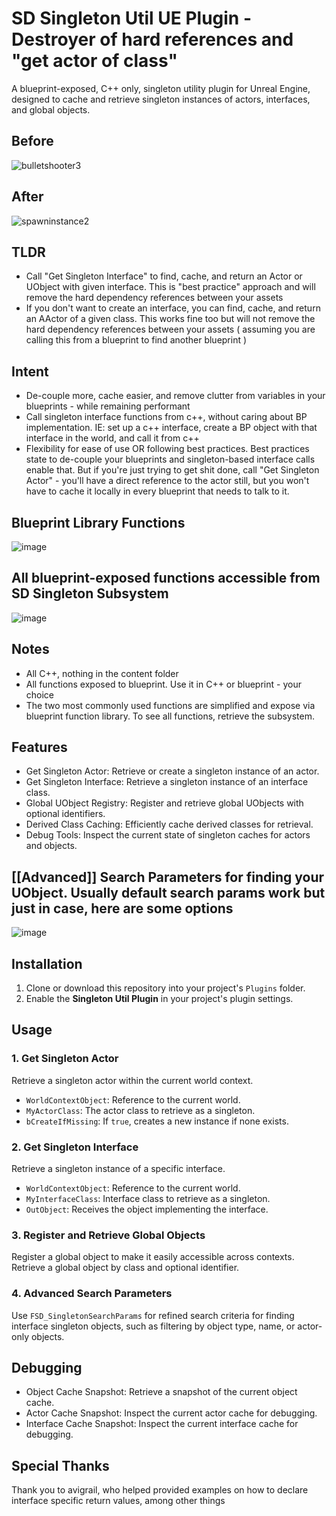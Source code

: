 
# SD Singleton Util UE Plugin -  Destroyer of hard references and "get actor of class"

A blueprint-exposed, C++ only, singleton utility plugin for Unreal Engine, designed to cache and retrieve singleton instances of actors, interfaces, and global objects.

## Before
![bulletshooter3](https://github.com/user-attachments/assets/e85660ab-b897-4e5f-a2bd-af755b57b2a0)

## After
![spawninstance2](https://github.com/user-attachments/assets/8114d828-dbcd-4802-a259-3cff20e36c82)

## TLDR
- Call "Get Singleton Interface" to find, cache, and return an Actor or UObject with given interface. This is "best practice" approach and will remove the hard dependency references between your assets
- If you don't want to create an interface, you can find, cache, and return an AActor of a given class. This works fine too but will not remove the hard dependency references between your assets ( assuming you are calling this from a blueprint to find another blueprint )

## Intent
- De-couple more, cache easier, and remove clutter from variables in your blueprints - while remaining performant
- Call singleton interface functions from c++, without caring about BP implementation. IE: set up a c++ interface, create a BP object with that interface in the world, and call it from c++
- Flexibility for ease of use OR following best practices. Best practices state to de-couple your blueprints and singleton-based interface calls enable that. But if you're just trying to get shit done, call "Get Singleton Actor" - you'll have a direct reference to the actor still, but you won't have to cache it locally in every blueprint that needs to talk to it.


## Blueprint Library Functions
![image](https://github.com/user-attachments/assets/1b9582c5-505c-4f20-83c3-c313a5453481)

## All blueprint-exposed functions accessible from SD Singleton Subsystem
![image](https://github.com/user-attachments/assets/557a52e3-4963-468c-9149-55a947d9e179)

## Notes

- All C++, nothing in the content folder
- All functions exposed to blueprint. Use it in C++ or blueprint - your choice
- The two most commonly used functions are simplified and expose via blueprint function library. To see all functions, retrieve the subsystem.

## Features

- Get Singleton Actor: Retrieve or create a singleton instance of an actor.
- Get Singleton Interface: Retrieve a singleton instance of an interface class.
- Global UObject Registry: Register and retrieve global UObjects with optional identifiers.
- Derived Class Caching: Efficiently cache derived classes for retrieval.
- Debug Tools: Inspect the current state of singleton caches for actors and objects.


## [[Advanced]] Search Parameters for finding your UObject. Usually default search params work but just in case, here are some options
![image](https://github.com/user-attachments/assets/0671dcee-33a3-4466-90e8-998e2fdeb594)

## Installation

1. Clone or download this repository into your project's `Plugins` folder.
2. Enable the **Singleton Util Plugin** in your project's plugin settings.

## Usage

### 1. Get Singleton Actor
Retrieve a singleton actor within the current world context.
- `WorldContextObject`: Reference to the current world.
- `MyActorClass`: The actor class to retrieve as a singleton.
- `bCreateIfMissing`: If `true`, creates a new instance if none exists.

### 2. Get Singleton Interface
Retrieve a singleton instance of a specific interface.
- `WorldContextObject`: Reference to the current world.
- `MyInterfaceClass`: Interface class to retrieve as a singleton.
- `OutObject`: Receives the object implementing the interface.

### 3. Register and Retrieve Global Objects
Register a global object to make it easily accessible across contexts.
Retrieve a global object by class and optional identifier.

### 4. Advanced Search Parameters
Use `FSD_SingletonSearchParams` for refined search criteria for finding interface singleton objects, such as filtering by object type, name, or actor-only objects.

## Debugging

- Object Cache Snapshot: Retrieve a snapshot of the current object cache.
- Actor Cache Snapshot: Inspect the current actor cache for debugging.
- Interface Cache Snapshot: Inspect the current interface cache for debugging.

## Special Thanks

Thank you to avigrail, who helped provided examples on how to declare interface specific return values, among other things
